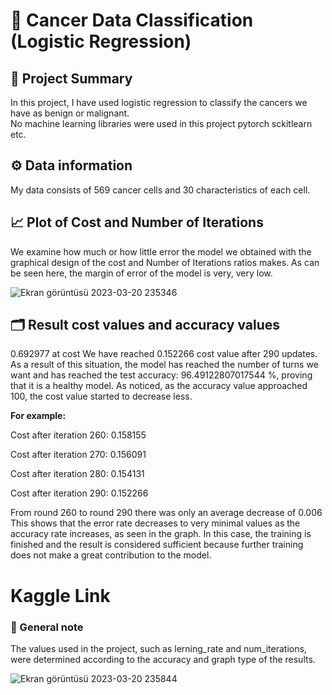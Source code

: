 # 🦠 Cancer Data Classification (Logistic Regression)
## 📑 Project Summary
In this project, I have used logistic regression to classify the cancers we have as benign or malignant.       
No machine learning libraries were used in this project pytorch sckitlearn etc.

## ⚙️ Data information
My data consists of 569 cancer cells and 30 characteristics of each cell.

## 📈 Plot of Cost and Number of Iterations
We examine how much or how little error the model we obtained with the graphical design of the cost and Number of Iterations ratios makes. As can be seen here, the margin of error of the model is very, very low.

![Ekran görüntüsü 2023-03-20 235346](https://user-images.githubusercontent.com/54312783/226463544-3fcad5f4-99f1-42a9-8422-a74093099d34.png)

## 🗂 Result cost values and accuracy values 
0.692977 at cost We have reached 0.152266 cost value after 290 updates. As a result of this situation, the model has reached the number of turns we want and has reached the test accuracy: 96.49122807017544 %, proving that it is a healthy model. As noticed, as the accuracy value approached 100, the cost value started to decrease less.

**For example:**

Cost after iteration 260: 0.158155

Cost after iteration 270: 0.156091

Cost after iteration 280: 0.154131

Cost after iteration 290: 0.152266

From round 260 to round 290 there was only an average decrease of 0.006 This shows that the error rate decreases to very minimal values as the accuracy rate increases, as seen in the graph. In this case, the training is finished and the result is considered sufficient because further training does not make a great contribution to the model.

# Kaggle Link

### 🧾 General note
The values used in the project, such as lerning_rate and num_iterations, were determined according to the accuracy and graph type of the results.


![Ekran görüntüsü 2023-03-20 235844](https://user-images.githubusercontent.com/54312783/226464805-f28f2ce1-3652-426a-804d-b39671ecb899.png)
